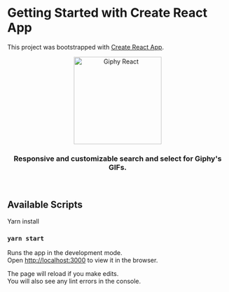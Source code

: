 # Getting Started with Create React App

This project was bootstrapped with [Create React App](https://github.com/facebook/create-react-app).
<p align="center">
  <img width="200" src="https://" alt="Giphy React">
</p>

<h3 align="center">
  Responsive and customizable search and select for Giphy's GIFs.
</h3>


<br>

## Available Scripts

Yarn install

### `yarn start`

Runs the app in the development mode.\
Open [http://localhost:3000](http://localhost:3000) to view it in the browser.

The page will reload if you make edits.\
You will also see any lint errors in the console.
